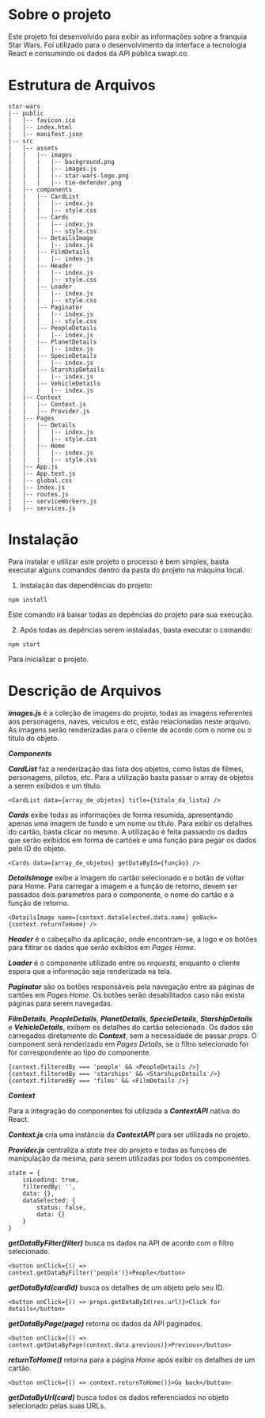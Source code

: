 # Sobre o projeto

Este projeto foi desenvolvido para exibir as informações sobre a franquia Star Wars. Foi utilizado para o desenvolvimento da interface a tecnologia React e consumindo os dados da API pública swapi.co.

# Estrutura de Arquivos

```
star-wars
|-- public
|   |-- favicon.ico
|   |-- index.html
|   |-- manifest.json
|-- src
|   |-- assets
|   |   |-- images
|   |   |   |-- background.png
|   |   |   |-- images.js
|   |   |   |-- star-wars-logo.png
|   |   |   |-- tie-defender.png
|   |-- components
|   |   |-- CardList
|   |   |   |-- index.js
|   |   |   |-- style.css
|   |   |-- Cards
|   |   |   |-- index.js
|   |   |   |-- style.css
|   |   |-- DetailsImage
|   |   |   |-- index.js
|   |   |-- FilmDetails
|   |   |   |-- index.js
|   |   |-- Header
|   |   |   |-- index.js
|   |   |   |-- style.css
|   |   |-- Loader
|   |   |   |-- index.js
|   |   |   |-- style.css
|   |   |-- Paginator
|   |   |   |-- index.js
|   |   |   |-- style.css
|   |   |-- PeopleDetails
|   |   |   |-- index.js
|   |   |-- PlanetDetails
|   |   |   |-- index.js
|   |   |-- SpecieDetails
|   |   |   |-- index.js
|   |   |-- StarshipDetails
|   |   |   |-- index.js
|   |   |-- VehicleDetails
|   |   |   |-- index.js
|   |-- Context
|   |   |-- Context.js
|   |   |-- Provider.js
|   |-- Pages
|   |   |-- Details
|   |   |   |-- index.js
|   |   |   |-- style.css
|   |   |-- Home
|   |   |   |-- index.js
|   |   |   |-- style.css
|   |-- App.js
|   |-- App.test.js
|   |-- global.css
|   |-- index.js
|   |-- routes.js
|   |-- serviceWorkers.js
|   |-- services.js
```

# Instalação

Para instalar e utilizar este projeto o processo é bem simples, basta executar alguns comandos dentro da pasta do projeto na máquina local.

1. Instalação das dependências do projeto:
```
npm install
```
Este comando irá baixar todas as depências do projeto para sua execução.

2. Após todas as depências serem instaladas, basta executar o comando:
```
npm start
```
Para inicializar o projeto.

# Descrição de Arquivos

**_images.js_** é a coleção de imagens do projeto, todas as imagens referentes aos personagens, naves, veiculos e etc, estão relacionadas neste arquivo. As imagens serão renderizadas para o cliente de acordo com o nome ou o título do objeto.

**_Components_**

**_CardList_** faz a renderização das lista dos objetos, como listas de filmes, personagens, pilotos, etc. Para a utilização basta passar o array de objetos a serem exibidos e um título.
```
<CardList data={array_de_objetos} title={título_da_lista} />
```

**_Cards_** exibe todas as informações de forma resumida, apresentando apenas uma imagem de fundo e um nome ou título. Para exibir os detalhes do cartão, basta clicar no mesmo. A utilização é feita passando os dados que serão exibidos em forma de cartões e uma função para pegar os dados pelo ID do objeto.
```
<Cards data={array_de_objetos} getDataById={função} />
```

**_DetailsImage_** exibe a imagem do cartão selecionado e o botão de voltar para Home. Para carregar a imagem e a função de retorno, devem ser passados dois parametros para o componente, o nome do cartão e a função de retorno.
```
<DetailsImage name={context.dataSelected.data.name} goBack={context.returnToHome} />
```

**_Header_** é o cabeçalho da aplicação, onde encontram-se, a logo e os botões para fitlrar os dados que serão exibidos em *Pages Home*.

**_Loader_** é o componente utilizado entre os *requests*, enquanto o cliente espera que a informação seja renderizada na tela.

**_Paginator_** são os botões responsáveis pela navegação entre as páginas de cartões em *Pages Home*. Os botões serão desabilitados caso não exista páginas para serem navegadas.

**_FilmDetails_**, **_PeopleDetails_**, **_PlanetDetails_**, **_SpecieDetails_**, **_StarshipDetails_** e **_VehicleDetails_**, exibem os detalhes do cartão selecionado. Os dados são carregados diretamente do **_Context_**, sem a necessidade de passar *props*. O component será renderizado em *Pages Details*, se o filtro selecionado for for correspondente ao tipo do componente.
```
{context.filteredBy === 'people' && <PeopleDetails />}
{context.filteredBy === 'starships' && <StarshipsDetails />}
{context.filteredBy === 'films' && <FilmDetails />}
```

**_Context_**

Para a integração do componentes foi utilizada a **_ContextAPI_** nativa do React.

**_Context.js_** cria uma instância da **_ContextAPI_** para ser utilizada no projeto.

**_Provider.js_** centraliza a *state tree* do projeto e todas as funçoes de manipulação da mesma, para serem utilizadas por todos os componentes.
```
state = {
    isLoading: true,
    filteredBy: '',
    data: {},
    dataSelected: {
        status: false,
        data: {}
    }
}
```

**_getDataByFilter(filter)_** busca os dados na API de acordo com o filtro selecionado.
```
<button onClick={() => context.getDataByFilter('people')}>People</button>
```

**_getDataById(cardId)_** busca os detalhes de um objeto pelo seu ID.
```
<button onClick={() => props.getDataById(res.url)}>Click for details</button>
```

**_getDataByPage(page)_** retorna os dados da API paginados.
```
<button onClick={() => context.getDataByPage(context.data.previous)}>Previous</button>
```

**_returnToHome()_** retorna para a página *Home* após exibir os detalhes de um cartão.
```
<button onClick={() => context.returnToHome()}>Go back</button>
```

**_getDataByUrl(card)_** busca todos os dados referenciados no objeto selecionado pelas suas URLs.
